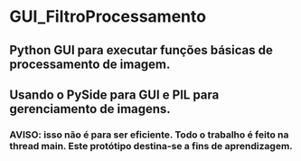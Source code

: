 # GUI_FiltroProcessamento

## Python GUI para executar funções básicas de processamento de imagem.

## Usando o PySide para GUI e PIL para gerenciamento de imagens.

### AVISO: isso não é para ser eficiente. Todo o trabalho é feito na thread main. Este protótipo destina-se a fins de aprendizagem.
